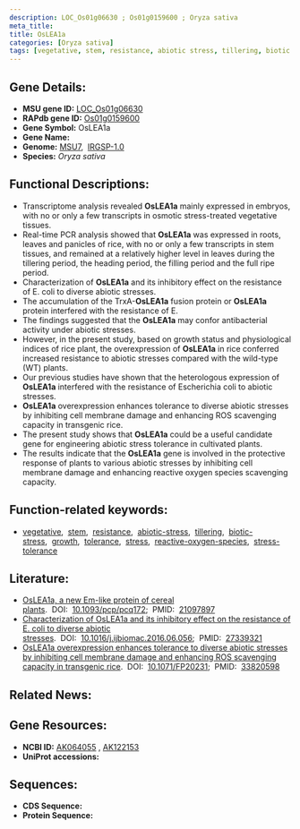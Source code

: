 ```yaml
---
description: LOC_Os01g06630 ; Os01g0159600 ; Oryza sativa
meta_title:
title: OsLEA1a
categories: [Oryza sativa]
tags: [vegetative, stem, resistance, abiotic stress, tillering, biotic stress, growth, tolerance, stress, reactive oxygen species, stress tolerance]
---
```


## Gene Details:
- **MSU gene ID:** [LOC_Os01g06630](http://rice.uga.edu/cgi-bin/ORF_infopage.cgi?orf=LOC_Os01g06630)  
- **RAPdb gene ID:** [Os01g0159600](https://rapdb.dna.affrc.go.jp/locus/?name=Os01g0159600)  
- **Gene Symbol:** OsLEA1a
- **Gene Name:**
- **Genome:**  [MSU7](http://rice.uga.edu/),&nbsp;&nbsp;[IRGSP-1.0](https://rapdb.dna.affrc.go.jp/download/irgsp1.html)
- **Species:** *Oryza sativa*

## Functional Descriptions:
   - Transcriptome analysis revealed **OsLEA1a** mainly expressed in embryos, with no or only a few transcripts in osmotic stress-treated vegetative tissues.
   - Real-time PCR analysis showed that **OsLEA1a** was expressed in roots, leaves and panicles of rice, with no or only a few transcripts in stem tissues, and remained at a relatively higher level in leaves during the tillering period, the heading period, the filling period and the full ripe period.
   - Characterization of **OsLEA1a** and its inhibitory effect on the resistance of E. coli to diverse abiotic stresses.
   - The accumulation of the TrxA-**OsLEA1a** fusion protein or **OsLEA1a** protein interfered with the resistance of E.
   - The findings suggested that the **OsLEA1a** may confor antibacterial activity under abiotic stresses.
   - However, in the present study, based on growth status and physiological indices of rice plant, the overexpression of **OsLEA1a** in rice conferred increased resistance to abiotic stresses compared with the wild-type (WT) plants.
   - Our previous studies have shown that the heterologous expression of **OsLEA1a** interfered with the resistance of Escherichia coli to abiotic stresses.
   - **OsLEA1a** overexpression enhances tolerance to diverse abiotic stresses by inhibiting cell membrane damage and enhancing ROS scavenging capacity in transgenic rice.
   - The present study shows that **OsLEA1a** could be a useful candidate gene for engineering abiotic stress tolerance in cultivated plants.
   - The results indicate that the **OsLEA1a** gene is involved in the protective response of plants to various abiotic stresses by inhibiting cell membrane damage and enhancing reactive oxygen species scavenging capacity.

## Function-related keywords:
   - [vegetative](/tags/vegetative/),&nbsp;&nbsp;[stem](/tags/stem/),&nbsp;&nbsp;[resistance](/tags/resistance/),&nbsp;&nbsp;[abiotic-stress](/tags/abiotic-stress/),&nbsp;&nbsp;[tillering](/tags/tillering/),&nbsp;&nbsp;[biotic-stress](/tags/biotic-stress/),&nbsp;&nbsp;[growth](/tags/growth/),&nbsp;&nbsp;[tolerance](/tags/tolerance/),&nbsp;&nbsp;[stress](/tags/stress/),&nbsp;&nbsp;[reactive-oxygen-species](/tags/reactive-oxygen-species/),&nbsp;&nbsp;[stress-tolerance](/tags/stress-tolerance/)

## Literature:
   - [OsLEA1a, a new Em-like protein of cereal plants](https://www.doi.org/10.1093/pcp/pcq172).&nbsp;&nbsp;DOI:&nbsp;&nbsp;[10.1093/pcp/pcq172](https://www.doi.org/10.1093/pcp/pcq172);&nbsp;&nbsp;PMID:&nbsp;&nbsp;[21097897](https://pubmed.ncbi.nlm.nih.gov/21097897/)
   - [Characterization of OsLEA1a and its inhibitory effect on the resistance of E. coli to diverse abiotic stresses](https://www.doi.org/10.1016/j.ijbiomac.2016.06.056).&nbsp;&nbsp;DOI:&nbsp;&nbsp;[10.1016/j.ijbiomac.2016.06.056](https://www.doi.org/10.1016/j.ijbiomac.2016.06.056);&nbsp;&nbsp;PMID:&nbsp;&nbsp;[27339321](https://pubmed.ncbi.nlm.nih.gov/27339321/)
   - [OsLEA1a overexpression enhances tolerance to diverse abiotic stresses by inhibiting cell membrane damage and enhancing ROS scavenging capacity in transgenic rice](https://www.doi.org/10.1071/FP20231).&nbsp;&nbsp;DOI:&nbsp;&nbsp;[10.1071/FP20231](https://www.doi.org/10.1071/FP20231);&nbsp;&nbsp;PMID:&nbsp;&nbsp;[33820598](https://pubmed.ncbi.nlm.nih.gov/33820598/)

## Related News:

## Gene Resources:
- **NCBI ID:**  [AK064055](http://www.ncbi.nlm.nih.gov/nuccore/AK064055)&nbsp;,&nbsp;[AK122153](http://www.ncbi.nlm.nih.gov/nuccore/AK122153)
- **UniProt accessions:** [](https://www.uniprot.org/uniprotkb//entry)

## Sequences:
- **CDS Sequence:**
- **Protein Sequence:**
